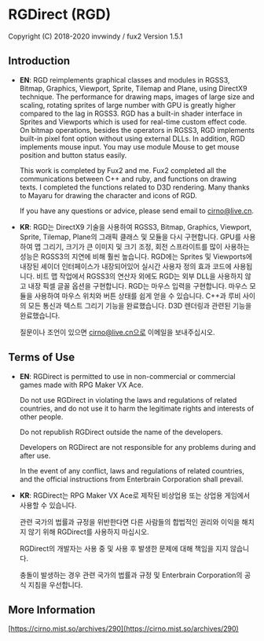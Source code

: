 # RGDirect (RGD)
Copyright (C) 2018-2020 invwindy / fux2
Version 1.5.1

## Introduction

* **EN**: RGD reimplements graphical classes and modules in RGSS3,   Bitmap, Graphics, Viewport, Sprite, Tilemap and Plane, using DirectX9 technique. The performance for drawing maps, images of large size and scaling, rotating sprites of large number with GPU is greatly higher compared to the lag in RGSS3. RGD has a built-in shader interface in Sprites and Viewports which is used for real-time custom effect code. On bitmap operations, besides the operators in RGSS3, RGD implements built-in pixel font option without using external DLLs. In addition, RGD implements mouse input. You may use module Mouse to get mouse position and button status easily.

  This work is completed by Fux2 and me. Fux2 completed all the communications between C++ and ruby, and functions on drawing texts. I completed the functions related to D3D rendering. Many thanks to Mayaru for drawing the character and icons of RGD.

  If you have any questions or advice, please send email to cirno@live.cn.

* **KR**: RGD는 DirectX9 기술을 사용하여 RGSS3, Bitmap, Graphics, Viewport, Sprite, Tilemap, Plane의 그래픽 클래스 및 모듈을 다시 구현합니다. GPU를 사용하여 맵 그리기, 크기가 큰 이미지 및 크기 조정, 회전 스프라이트를 많이 사용하는 성능은 RGSS3의 지연에 비해 훨씬 높습니다. RGD에는 Sprites 및 Viewports에 내장된 셰이더 인터페이스가 내장되어있어 실시간 사용자 정의 효과 코드에 사용됩니다. 비트 맵 작업에서 RGSS3의 연산자 외에도 RGD는 외부 DLL을 사용하지 않고 내장 픽셀 글꼴 옵션을 구현합니다. 
RGD는 마우스 입력을 구현합니다. 마우스 모듈을 사용하여 마우스 위치와 버튼 상태를 쉽게 얻을 수 있습니다.
C++과 루비 사이의 모든 통신과 텍스트 그리기 기능을 완료했습니다. 
D3D 렌더링과 관련된 기능을 완료했습니다. 

  질문이나 조언이 있으면 cirno@live.cn으로 이메일을 보내주십시오.

## Terms of Use

* **EN**: RGDirect is permitted to use in non-commercial or commercial games made with RPG Maker VX Ace.

  Do not use RGDirect in violating the laws and regulations of related countries, and do not use it to harm the legitimate rights and interests of other people.

  Do not republish RGDirect outside the name of the developers.

  Developers on RGDirect are not responsible for any problems during and after use.

  In the event of any conflict, laws and regulations of related countries, and the official instructions from Enterbrain Corporation shall prevail.

* **KR**: RGDirect는 RPG Maker VX Ace로 제작된 비상업용 또는 상업용 게임에서 사용할 수 있습니다.

  관련 국가의 법률과 규정을 위반한다면 다른 사람들의 합법적인 권리와 이익을 해치지 않기 위해 RGDirect를 사용하지 마십시오.

  RGDirect의 개발자는 사용 중 및 사용 후 발생한 문제에 대해 책임을 지지 않습니다.

  충돌이 발생하는 경우 관련 국가의 법률과 규정 및 Enterbrain Corporation의 공식 지침을 우선합니다.

## More Information

[https://cirno.mist.so/archives/290](https://cirno.mist.so/archives/290)